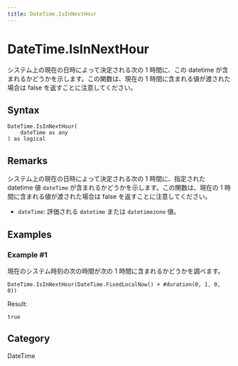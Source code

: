 ```yaml
---
title: DateTime.IsInNextHour
---
```


# DateTime.IsInNextHour


システム上の現在の日時によって決定される次の 1 時間に、この datetime が含まれるかどうかを示します。この関数は、現在の 1 時間に含まれる値が渡された場合は false を返すことに注意してください。


## Syntax

```powerquery
DateTime.IsInNextHour(
    dateTime as any
) as logical
```


## Remarks

システム上の現在の日時によって決定される次の 1 時間に、指定された datetime 値 <code>dateTime</code> が含まれるかどうかを示します。この関数は、現在の 1 時間に含まれる値が渡された場合は false を返すことに注意してください。      <ul>      <li><code>dateTime</code>: 評価される <code>datetime</code> または <code>datetimezone</code> 値。</li>      </ul>


## Examples

### Example #1 
現在のシステム時刻の次の時間が次の 1 時間に含まれるかどうかを調べます。
```powerquery
DateTime.IsInNextHour(DateTime.FixedLocalNow() + #duration(0, 1, 0, 0))
```

Result: 
```powerquery
true
```




## Category
DateTime
